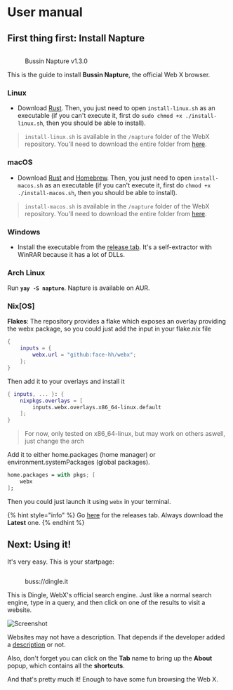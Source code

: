 # User manual

## First thing first: Install Napture

<!-- CHECK ME BEFORE MERGING 
Napture's UI has been updated, so screenshots should be retaken to reflect those changes. Already updated caption to "1.3.0", just replace the image.

(dont tell me to screenshot it myself, napture doesnt work on my machine :c)
-->
<figure><img src="../.gitbook/assets/image.png" alt=""><figcaption><p>Bussin Napture v1.3.0</p></figcaption></figure>

This is the guide to install **Bussin Napture**, the official Web X browser.

### Linux

* Download [Rust](https://www.rust-lang.org/tools/install). Then, you just need to open `install-linux.sh` as an executable (if you can't execute it, first do `sudo chmod +x ./install-linux.sh`, then you should be able to install).

> `install-linux.sh` is available in the `/napture` folder of the WebX repository. You'll need to download the entire folder from [here](https://github.com/face-hh/webx/tree/master/napture).

### macOS

* Download [Rust](https://www.rust-lang.org/tools/install) and [Homebrew](https://brew.sh). Then, you just need to open `install-macos.sh` as an executable (if you can't execute it, first do `chmod +x ./install-macos.sh`, then you should be able to install).

> `install-macos.sh` is available in the `/napture` folder of the WebX repository. You'll need to download the entire folder from [here](https://github.com/face-hh/webx/tree/master/napture).

### Windows

* Install the executable from the [release tab](https://github.com/face-hh/webx/releases). It's a self-extractor with WinRAR because it has a lot of DLLs.

### Arch Linux

Run **`yay -S napture`**. Napture is available on AUR.

### Nix\[OS]

**Flakes**: The repository provides a flake which exposes an overlay providing the webx package, so you could just add the input in your flake.nix file

```nix
{
    inputs = {
        webx.url = "github:face-hh/webx";
    };
}
```

Then add it to your overlays and install it

```nix
{ inputs, ... }: {
    nixpkgs.overlays = [
        inputs.webx.overlays.x86_64-linux.default
    ];
}
```

> For now, only tested on x86\_64-linux, but may work on others aswell, just change the arch

Add it to either home.packages (home manager) or environment.systemPackages (global packages).

```nix
home.packages = with pkgs; [
    webx
];
```

Then you could just launch it using `webx` in your terminal.

{% hint style="info" %}
Go [here](https://github.com/face-hh/webx/releases) for the releases tab. Always download the **Latest** one.
{% endhint %}

## **Next: Using it!**

It's very easy. This is your startpage:

<!-- CHECK ME BEFORE MERGING 
Napture's UI has been updated, so screenshots should be retaken to reflect those changes. Already updated caption to "1.3.0", just replace the image.

(dont tell me to screenshot it myself, napture doesnt work on my machine :c)
-->
<figure><img src="../.gitbook/assets/image (2).png" alt=""><figcaption><p>buss://dingle.it</p></figcaption></figure>

This is Dingle, WebX's official search engine. Just like a normal search engine, type in a query, and then click on one of the results to visit a website.

<!-- CHECK ME BEFORE MERGING 
Napture's UI has been updated, so screenshots should be retaken to reflect those changes. Already updated caption to "1.3.0", just replace the image.

(dont tell me to screenshot it myself, napture doesnt work on my machine :c)
-->
![Screenshot](../png2.png)

Websites may not have a description. That depends if the developer added a [description](../for-developers/html++.md#head-metadata-in-html) or not.

Also, don't forget you can click on the **Tab** name to bring up the **About** popup, which contains all the **shortcuts**.

And that's pretty much it! Enough to have some fun browsing the Web X.
